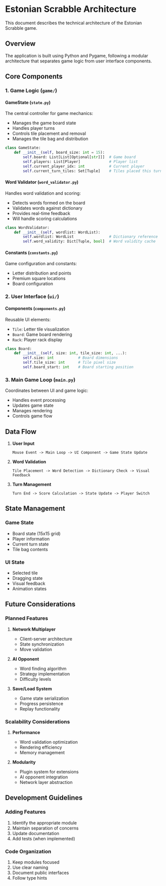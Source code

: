 # Estonian Scrabble Architecture

This document describes the technical architecture of the Estonian Scrabble game.

## Overview

The application is built using Python and Pygame, following a modular architecture that separates game logic from user interface components.

## Core Components

### 1. Game Logic (`game/`)

#### GameState (`state.py`)
The central controller for game mechanics:
- Manages the game board state
- Handles player turns
- Controls tile placement and removal
- Manages the tile bag and distribution

```python
class GameState:
    def __init__(self, board_size: int = 15):
        self.board: List[List[Optional[str]]]  # Game board
        self.players: List[Player]             # Player list
        self.current_player_idx: int           # Current player
        self.current_turn_tiles: Set[Tuple]    # Tiles placed this turn
```

#### Word Validator (`word_validator.py`)
Handles word validation and scoring:
- Detects words formed on the board
- Validates words against dictionary
- Provides real-time feedback
- Will handle scoring calculations

```python
class WordValidator:
    def __init__(self, wordlist: WordList):
        self.wordlist: WordList                # Dictionary reference
        self.word_validity: Dict[Tuple, bool]  # Word validity cache
```

#### Constants (`constants.py`)
Game configuration and constants:
- Letter distribution and points
- Premium square locations
- Board configuration

### 2. User Interface (`ui/`)

#### Components (`components.py`)
Reusable UI elements:
- `Tile`: Letter tile visualization
- `Board`: Game board rendering
- `Rack`: Player rack display

```python
class Board:
    def __init__(self, size: int, tile_size: int, ...):
        self.size: int           # Board dimensions
        self.tile_size: int      # Tile pixel size
        self.board_start: int    # Board starting position
```

### 3. Main Game Loop (`main.py`)
Coordinates between UI and game logic:
- Handles event processing
- Updates game state
- Manages rendering
- Controls game flow

## Data Flow

1. **User Input**
   ```
   Mouse Event -> Main Loop -> UI Component -> Game State Update
   ```

2. **Word Validation**
   ```
   Tile Placement -> Word Detection -> Dictionary Check -> Visual Feedback
   ```

3. **Turn Management**
   ```
   Turn End -> Score Calculation -> State Update -> Player Switch
   ```

## State Management

### Game State
- Board state (15x15 grid)
- Player information
- Current turn state
- Tile bag contents

### UI State
- Selected tile
- Dragging state
- Visual feedback
- Animation states

## Future Considerations

### Planned Features
1. **Network Multiplayer**
   - Client-server architecture
   - State synchronization
   - Move validation

2. **AI Opponent**
   - Word finding algorithm
   - Strategy implementation
   - Difficulty levels

3. **Save/Load System**
   - Game state serialization
   - Progress persistence
   - Replay functionality

### Scalability Considerations
1. **Performance**
   - Word validation optimization
   - Rendering efficiency
   - Memory management

2. **Modularity**
   - Plugin system for extensions
   - AI opponent integration
   - Network layer abstraction

## Development Guidelines

### Adding Features
1. Identify the appropriate module
2. Maintain separation of concerns
3. Update documentation
4. Add tests (when implemented)

### Code Organization
1. Keep modules focused
2. Use clear naming
3. Document public interfaces
4. Follow type hints 